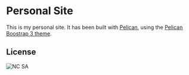 # Personal Site

This is my personal site. It has been built with [Pelican](getpelican.com), using the [Pelican Boostrap 3 theme](https://github.com/DandyDev/pelican-bootstrap3).

## License

![NC SA](http://i.creativecommons.org/l/by-nc-sa/4.0/88x31.png)